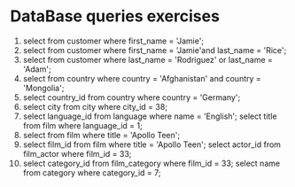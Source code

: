 # DataBase queries exercises

1. select from customer where first_name = 'Jamie';
2. select from customer where first_name = 'Jamie'and last_name = 'Rice';
3. select from customer where last_name = 'Rodriguez' or last_name = 'Adam';
4. select from  country where country = 'Afghanistan' and country = 'Mongolia';
5. select country_id from country where country = 'Germany';
6. select city from city where city_id = 38;
7. select language_id from language where name = 'English';
   select title from film where language_id = 1;
8. select from film where title = 'Apollo Teen';
9. select film_id from film where title = 'Apollo Teen';
   select actor_id from film_actor where film_id = 33;
10. select category_id from film_category where film_id = 33;
    select name from category where category_id = 7;
